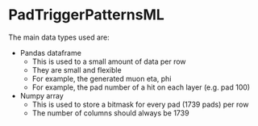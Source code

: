 # PadTriggerPatternsML

The main data types used are:

- Pandas dataframe
  - This is used to a small amount of data per row
  - They are small and flexible
  - For example, the generated muon eta, phi
  - For example, the pad number of a hit on each layer (e.g. pad 100)
- Numpy array
  - This is used to store a bitmask for every pad (1739 pads) per row
  - The number of columns should always be 1739

